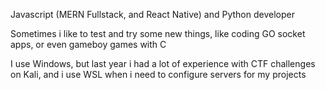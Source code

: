 Javascript (MERN Fullstack, and React Native) and Python developer 

Sometimes i like to test and try some new things, like coding GO socket apps, or even gameboy games with C

I use Windows, but last year i had a lot of experience with CTF challenges on Kali, and i use WSL when i need to configure servers for my projects 

